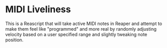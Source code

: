 # MIDI Liveliness
This is a Reascript that will take active MIDI notes in Reaper and attempt
to make them feel like "programmed" and more real by randomly adjusting
velocity based on a user specified range and slightly tweaking note 
position.

